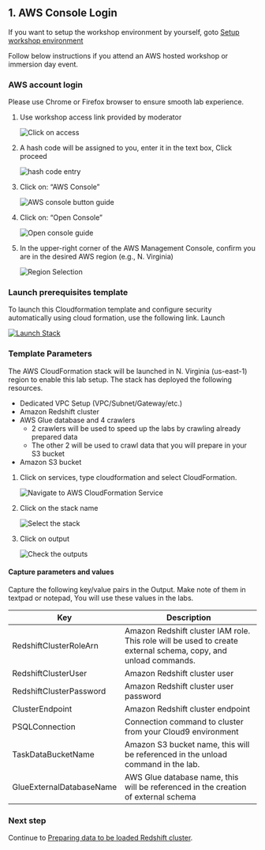 ## 1. AWS Console Login
If you want to setup the workshop environment by yourself, goto [Setup workshop environment](#Setup-workshop-environment-by-yourself)

Follow below instructions if you attend an AWS hosted workshop or immersion day event.

### AWS account login

Please use Chrome or Firefox browser to ensure smooth lab experience.

1. Use workshop access link provided by moderator
   
   ![Click on access](https://redshift-deepdive.workshop.aws/images/gettingstarted/workshoplogin.png)
1. A hash code will be assigned to you, enter it in the text box, Click proceed
   
   ![hash code entry](https://redshift-deepdive.workshop.aws/images/gettingstarted/dashboard-hash.png)
1. Click on: “AWS Console”
   
   ![AWS console button guide](https://redshift-deepdive.workshop.aws/images/gettingstarted/dashboard-console.png)
1. Click on: “Open Console”
   
   ![Open console guide](https://redshift-deepdive.workshop.aws/images/gettingstarted/dashboard-console-login.png)
1. In the upper-right corner of the AWS Management Console, confirm you are in the desired AWS region (e.g., N. Virginia)
   
   ![Region Selection](https://redshift-deepdive.workshop.aws/images/gettingstarted/awsregion-console.png)

### Launch prerequisites template

To launch this Cloudformation template and configure security automatically using cloud formation, use the following link.
Launch

[![Launch Stack](https://s3.amazonaws.com/cloudformation-examples/cloudformation-launch-stack.png)](https://console.aws.amazon.com/cloudformation/home?region=us-east-1#/stacks/new?stackName=RedshiftLakeHouseWS&templateURL=https://raw.githubusercontent.com/johnmousa/amazon-redshift-lakehouse-workshop/main/lab1-getting-started/stacks/amazon-redshift-lakehouse-ws.yaml)

### Template Parameters

The AWS CloudFormation stack will be launched in N. Virginia (us-east-1) region to enable this lab setup. 
The stack has deployed the following resources.

* Dedicated VPC Setup (VPC/Subnet/Gateway/etc.)
* Amazon Redshift cluster
* AWS Glue database and 4 crawlers
  * 2 crawlers will be used to speed up the labs by crawling already prepared data
  * The other 2 will be used to crawl data that you will prepare in your S3 bucket
* Amazon S3 bucket

1. Click on services, type cloudformation and select CloudFormation.
   
   ![Navigate to AWS CloudFormation Service](https://redshift-deepdive.workshop.aws/images/gettingstarted/cloudformation-services-1.png)
1. Click on the stack name 
   
   ![Select the stack](https://redshift-deepdive.workshop.aws/images/gettingstarted/cloudformation-stack-2.png)
1. Click on output
   
   ![Check the outputs](https://redshift-deepdive.workshop.aws/images/gettingstarted/cloudformation-stackoutput.png)

#### Capture parameters and values

Capture the following key/value pairs in the Output. Make note of them in textpad or notepad, You will use these values in the labs.

|Key 	|Description|
|---- |---- |
|RedshiftClusterRoleArn 	|Amazon Redshift cluster IAM role. This role will be used to create external schema, copy, and unload commands.|
|RedshiftClusterUser 	|Amazon Redshift cluster user|
|RedshiftClusterPassword 	|Amazon Redshift cluster user password|
|ClusterEndpoint 	|Amazon Redshift cluster endpoint|
|PSQLConnection     |Connection command to cluster from your Cloud9 environment|
|TaskDataBucketName 	|Amazon S3 bucket name, this will be referenced in the unload command in the lab.|
|GlueExternalDatabaseName 	|AWS Glue database name, this will be referenced in the creation of external schema|

### Next step
Continue to [Preparing data to be loaded Redshift cluster](../lab2-data-preparation/README.md).